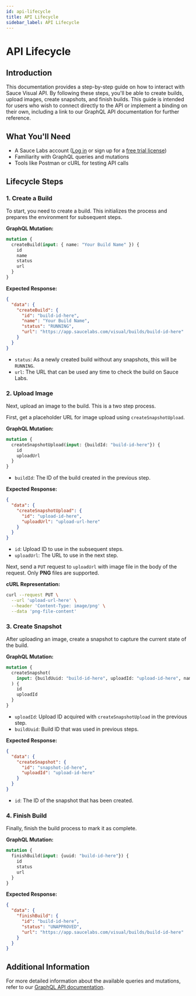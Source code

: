 ```yaml
---
id: api-lifecycle
title: API Lifecycle
sidebar_label: API Lifecycle
---
```


# API Lifecycle

## Introduction

This documentation provides a step-by-step guide on how to interact with Sauce Visual API. By following these steps, you'll be able to create builds, upload images, create snapshots, and finish builds. This guide is intended for users who wish to connect directly to the API or implement a binding on their own, including a link to our GraphQL API documentation for further reference.

## What You'll Need

- A Sauce Labs account ([Log in](https://accounts.saucelabs.com/am/XUI/#login/) or sign up for a [free trial license](https://saucelabs.com/sign-up))
- Familiarity with GraphQL queries and mutations
- Tools like Postman or cURL for testing API calls

## Lifecycle Steps

### 1. Create a Build

To start, you need to create a build. This initializes the process and prepares the environment for subsequent steps.

**GraphQL Mutation:**

```graphql
mutation {
  createBuild(input: { name: "Your Build Name" }) {
    id
    name
    status
    url
  }
}
```

**Expected Response:**

```json
{
  "data": {
    "createBuild": {
      "id": "build-id-here",
      "name": "Your Build Name",
      "status": "RUNNING",
      "url": "https://app.saucelabs.com/visual/builds/build-id-here"
    }
  }
}
```

- `status`: As a newly created build without any snapshots, this will be `RUNNING`.
- `url`: The URL that can be used any time to check the build on Sauce Labs.

### 2. Upload Image

Next, upload an image to the build. This is a two step process. 

First, get a placeholder URL for image upload using `createSnapshotUpload`.

**GraphQL Mutation:**

```graphql
mutation {
  createSnapshotUpload(input: {buildId: "build-id-here"}) {
    id
    uploadUrl
  }
}
```

- `buildId`: The ID of the build created in the previous step.

**Expected Response:**

```json
{
  "data": {
    "createSnapshotUpload": {
      "id": "upload-id-here",
      "uploadUrl": "upload-url-here"
    }
  }
}
```

- `id`: Upload ID to use in the subsequent steps.
- `uploadUrl`: The URL to use in the next step.

Next, send a `PUT` request to `uploadUrl` with image file in the body of the request. Only **PNG** files are supported.

**cURL Representation:**

```sh
curl --request PUT \
  --url 'upload-url-here' \
  --header 'Content-Type: image/png' \
  --data 'png-file-content'
```

### 3. Create Snapshot

After uploading an image, create a snapshot to capture the current state of the build.

**GraphQL Mutation:**

```graphql
mutation {
  createSnapshot(
    input: {buildUuid: "build-id-here", uploadId: "upload-id-here", name: "Your snapshot name"}
  ) {
    id
    uploadId
  }
}
```

- `uploadId`: Upload ID acquired with `createSnapshotUpload` in the previous step.
- `buildUuid`: Build ID that was used in previous steps.

**Expected Response:**

```json
{
  "data": {
    "createSnapshot": {
      "id": "snapshot-id-here",
      "uploadId": "upload-id-here"
    }
  }
}
```

- `id`: The ID of the snapshot that has been created.

### 4. Finish Build

Finally, finish the build process to mark it as complete.

**GraphQL Mutation:**

```graphql
mutation {
  finishBuild(input: {uuid: "build-id-here"}) {
    id
    status
    url
  }
}
```

**Expected Response:**

```json
{
  "data": {
    "finishBuild": {
      "id": "build-id-here",
      "status": "UNAPPROVED",
      "url": "https://app.saucelabs.com/visual/builds/build-id-here"
    }
  }
}
```

## Additional Information

For more detailed information about the available queries and mutations, refer to our [GraphQL API documentation](https://api.us-west-1.saucelabs.com/v1/visual/graphql).
